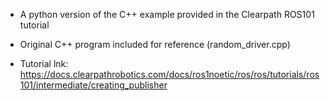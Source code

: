 - A python version of the C++ example provided in the Clearpath ROS101 tutorial
- Original C++ program included for reference (random_driver.cpp)


- Tutorial lnk: https://docs.clearpathrobotics.com/docs/ros1noetic/ros/ros/tutorials/ros101/intermediate/creating_publisher
